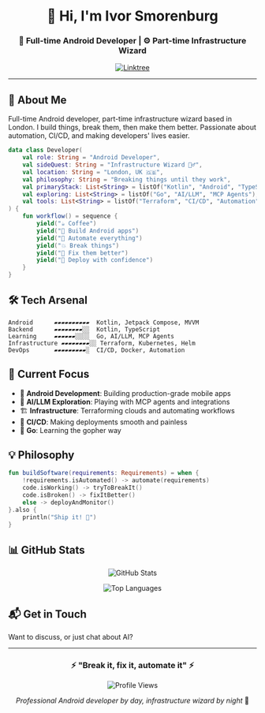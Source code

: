 <div align="center">

# 👋 Hi, I'm Ivor Smorenburg

### 🤖 Full-time Android Developer | ⚙️ Part-time Infrastructure Wizard

[![Linktree](https://img.shields.io/badge/Linktree-39E09B?style=for-the-badge&logo=linktree&logoColor=white)](https://linktr.ee/ivorsmorenburg)

</div>

---

## 🚀 About Me

Full-time Android developer, part-time infrastructure wizard based in London. I build things, break them, then make them better. Passionate about automation, CI/CD, and making developers' lives easier.
```kotlin
data class Developer(
    val role: String = "Android Developer",
    val sideQuest: String = "Infrastructure Wizard 🧙‍♂️",
    val location: String = "London, UK 🇬🇧",
    val philosophy: String = "Breaking things until they work",
    val primaryStack: List<String> = listOf("Kotlin", "Android", "TypeScript"),
    val exploring: List<String> = listOf("Go", "AI/LLM", "MCP Agents"),
    val tools: List<String> = listOf("Terraform", "CI/CD", "Automation")
) {
    fun workflow() = sequence {
        yield("☕ Coffee")
        yield("📱 Build Android apps")
        yield("🔧 Automate everything")
        yield("💥 Break things")
        yield("🔨 Fix them better")
        yield("🚀 Deploy with confidence")
    }
}
```

## 🛠️ Tech Arsenal
```text
Android      ▰▰▰▰▰▰▰▰▰▰  Kotlin, Jetpack Compose, MVVM
Backend      ▰▰▰▰▰▰▰▰░░  Kotlin, TypeScript
Learning     ▰▰▰▰▰▰░░░░  Go, AI/LLM, MCP Agents
Infrastructure ▰▰▰▰▰▰▰▰░░ Terraform, Kubernetes, Helm
DevOps       ▰▰▰▰▰▰▰▰▰░  CI/CD, Docker, Automation
```

## 🎯 Current Focus

- 📱 **Android Development**: Building production-grade mobile apps
- 🤖 **AI/LLM Exploration**: Playing with MCP agents and integrations
- 🏗️ **Infrastructure**: Terraforming clouds and automating workflows
- 🔄 **CI/CD**: Making deployments smooth and painless
- 🦫 **Go**: Learning the gopher way

## 💡 Philosophy
```kotlin
fun buildSoftware(requirements: Requirements) = when {
    !requirements.isAutomated() -> automate(requirements)
    code.isWorking() -> tryToBreakIt()
    code.isBroken() -> fixItBetter()
    else -> deployAndMonitor()
}.also { 
    println("Ship it! 🚀") 
}
```

## 📊 GitHub Stats

<div align="center">
  
![GitHub Stats](https://github-readme-stats.vercel.app/api?username=ivorsmorenburg&show_icons=true&theme=tokyonight&hide_border=true&include_all_commits=true)

![Top Languages](https://github-readme-stats.vercel.app/api/top-langs/?username=ivorsmorenburg&layout=compact&theme=tokyonight&hide_border=true)

</div>


## 📬 Get in Touch

Want to discuss, or just chat about AI? 

---

<div align="center">

### ⚡ "Break it, fix it, automate it" ⚡

![Profile Views](https://komarev.com/ghpvc/?username=ivorsmorenburg&color=blueviolet&style=flat-square)

*Professional Android developer by day, infrastructure wizard by night* 🌙

</div>
